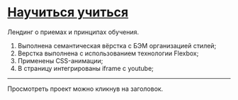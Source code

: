 # [Научиться учиться](https://evgeniypanin.github.io/training_landing/)

Лендинг о приемах и принципах обучения.
<ol>
  <li>Выполнена семантическая вёрстка с БЭМ организацией стилей;</li>  
  <li>Верстка выполнена с использованием технологии Flexbox;</li>
  <li>Применены CSS-анимации;</li>
  <li>В страницу интегрированы iframe с youtube;</li>
</ol> 

---
Просмотреть проект можно кликнув на заголовок.

